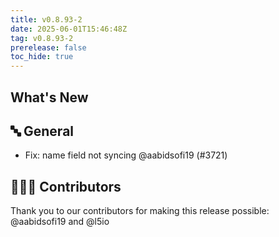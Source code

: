 ```yaml
---
title: v0.8.93-2
date: 2025-06-01T15:46:48Z
tag: v0.8.93-2
prerelease: false
toc_hide: true
---
```


## What's New
## 🔤 General
- Fix: name field not syncing @aabidsofi19 (#3721)

## 👨🏽‍💻 Contributors

Thank you to our contributors for making this release possible:
@aabidsofi19 and @l5io
